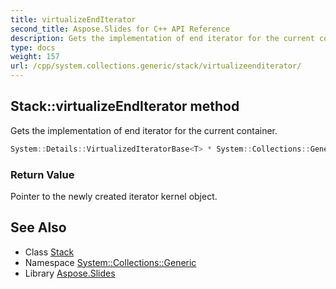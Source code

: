```yaml
---
title: virtualizeEndIterator
second_title: Aspose.Slides for C++ API Reference
description: Gets the implementation of end iterator for the current container.
type: docs
weight: 157
url: /cpp/system.collections.generic/stack/virtualizeenditerator/
---
```

## Stack::virtualizeEndIterator method


Gets the implementation of end iterator for the current container.

```cpp
System::Details::VirtualizedIteratorBase<T> * System::Collections::Generic::Stack<T>::virtualizeEndIterator() override
```


### Return Value

Pointer to the newly created iterator kernel object.

## See Also

* Class [Stack](../)
* Namespace [System::Collections::Generic](../../)
* Library [Aspose.Slides](../../../)
